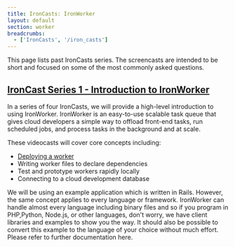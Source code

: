 ```yaml
---
title: IronCasts: IronWorker
layout: default
section: worker
breadcrumbs:
  - ['IronCasts', '/iron_casts']
---
```


This page lists past IronCasts series. The screencasts are intended to be short and focused on some of the most commonly asked questions.

## [IronCast Series 1 - Introduction to IronWorker](http://blog.iron.io/search/label/Introduction%20to%20IronWorker)

In a series of four IronCasts, we will provide a high-level introduction to using IronWorker. IronWorker is an easy-to-use scalable task queue that gives cloud developers a simple way to offload front-end tasks, run scheduled jobs, and process tasks in the background and at scale.

These videocasts will cover core concepts including:
- [Deploying a worker](http://blog.iron.io/2013/09/ironcast-1-introduction-to-ironworker.html)
- Writing worker files to declare dependencies
- Test and prototype workers rapidly locally
- Connecting to a cloud development database

We will be using an example application which is written in Rails. However, the same concept applies to every language or framework. IronWorker can handle almost every language including binary files and so if you program in PHP,Python, Node.js, or other languages, don't worry, we have client libraries and examples to show you the way. It should also be possible to convert this example to the language of your choice without much effort. Please refer to further documentation here.
